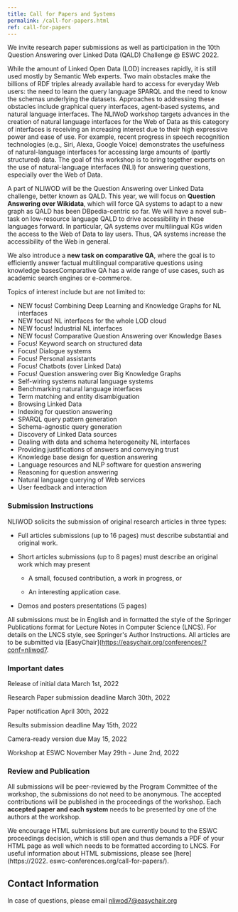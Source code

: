 ```yaml
---
title: Call for Papers and Systems
permalink: /call-for-papers.html
ref: call-for-papers
---
```

We invite research paper submissions as well as participation in the 10th Question Answering over Linked Data (QALD) Challenge @ ESWC 2022.

While the amount of Linked Open Data (LOD) increases rapidly, it is still used mostly by Semantic Web experts. Two main obstacles make the billions of RDF triples already available hard to access for everyday Web users: the need to learn the query language SPARQL and the need to know the schemas underlying the datasets. Approaches to addressing these obstacles include graphical query interfaces, agent-based systems, and natural language interfaces. The NLIWoD workshop targets advances in the creation of natural language interfaces for the Web of Data as this category of interfaces is receiving an increasing interest due to their high expressive power and ease of use. For example, recent progress in speech recognition technologies (e.g., Siri, Alexa, Google Voice) demonstrates the usefulness of natural-language interfaces for accessing large amounts of (partly structured) data. The goal of this workshop is to bring together experts on the use of natural-language interfaces (NLI) for answering questions, especially over the Web of Data.

A part of NLIWOD will be the Question Answering over Linked Data challenge, better known as QALD. This year, we will focus on **Question Answering over Wikidata**, which will force QA systems to adapt to a new graph as QALD has been DBpedia-centric so far. We will have a novel sub-task on low-resource language QALD to drive accessibility in these languages forward. In particular, QA systems over multilingual KGs widen the access to the Web of Data to lay users. Thus, QA systems increase the accessibility of the Web in general.

We also introduce a **new task on comparative QA**, where the goal is to efficiently answer factual multilingual comparative questions using knowledge basesComparative QA has a wide range of use cases, such as academic search engines or e-commerce. 

Topics of interest include but are not limited to:
* NEW focus! Combining Deep Learning and Knowledge Graphs for NL interfaces
* NEW focus! NL interfaces for the whole LOD cloud
* NEW focus! Industrial NL interfaces
* NEW focus! Comparative Question Answering over Knowledge Bases 
* Focus! Keyword search on structured data
* Focus! Dialogue systems
* Focus! Personal assistants
* Focus! Chatbots (over Linked Data)
* Focus! Question answering over Big Knowledge Graphs
* Self-wiring systems natural language systems
* Benchmarking natural language interfaces
* Term matching and entity disambiguation
* Browsing Linked Data
* Indexing for question answering
* SPARQL query pattern generation
* Schema-agnostic query generation
* Discovery of Linked Data sources
* Dealing with data and schema heterogeneity NL interfaces
* Providing justifications of answers and conveying trust
* Knowledge base design for question answering
* Language resources and NLP software for question answering
* Reasoning for question answering
* Natural language querying of Web services
* User feedback and interaction

### Submission Instructions

NLIWOD solicits the submission of original research articles in three types:

* Full articles submissions (up to 16 pages) must describe substantial and original work.

* Short articles submissions (up to 8 pages) must describe an original work which may present

  - A small, focused contribution, a work in progress, or

  - An interesting application case.

 * Demos and posters presentations (5 pages)

All submissions must be in English and in formatted the style of the Springer Publications 
format for Lecture Notes in Computer Science (LNCS). For details on the LNCS style, see 
Springer's Author Instructions. All articles are to be submitted via  [EasyChair](https://easychair.org/conferences/?conf=nliwod7.

### Important dates

Release of initial data	March 1st,  2022

Research Paper submission deadline	March 30th, 2022

Paper notification	April 30th, 2022

Results submission deadline	May 15th, 2022

Camera-ready version due	May 15, 2022

Workshop at ESWC	November May 29th - June 2nd, 2022



### Review and Publication

All submissions will be peer-reviewed by the Program Committee of the workshop, the submissions do not need to be anonymous. The accepted contributions will be published in the proceedings of the workshop. Each **accepted paper and each system** needs to be presented by one of the authors at the workshop. 

We encourage HTML submissions but are currently bound to the ESWC proceedings decision, which is 
still open and thus demands a PDF of your HTML page as well which needs to be formatted 
according to LNCS. For useful information about HTML submissions, please see [here](https://2022.
eswc-conferences.org/call-for-papers/).

## Contact Information

In case of questions, please email nliwod7@easychair.org 
